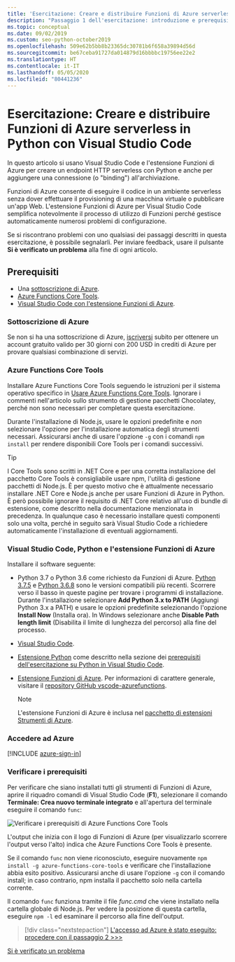 ```yaml
---
title: 'Esercitazione: Creare e distribuire Funzioni di Azure serverless in Python con VS Code'
description: "Passaggio 1 dell'esercitazione: introduzione e prerequisiti."
ms.topic: conceptual
ms.date: 09/02/2019
ms.custom: seo-python-october2019
ms.openlocfilehash: 509e62b5bb8b23365dc30781b6f658a39894d56d
ms.sourcegitcommit: be67ceba91727da014879d16bbbbc19756ee22e2
ms.translationtype: HT
ms.contentlocale: it-IT
ms.lasthandoff: 05/05/2020
ms.locfileid: "80441236"
---
```

# <a name="tutorial-create-and-deploy-serverless-azure-functions-in-python-with-visual-studio-code"></a>Esercitazione: Creare e distribuire Funzioni di Azure serverless in Python con Visual Studio Code

In questo articolo si usano Visual Studio Code e l'estensione Funzioni di Azure per creare un endpoint HTTP serverless con Python e anche per aggiungere una connessione (o "binding") all'archiviazione.

Funzioni di Azure consente di eseguire il codice in un ambiente serverless senza dover effettuare il provisioning di una macchina virtuale o pubblicare un'app Web. L'estensione Funzioni di Azure per Visual Studio Code semplifica notevolmente il processo di utilizzo di Funzioni perché gestisce automaticamente numerosi problemi di configurazione.

Se si riscontrano problemi con uno qualsiasi dei passaggi descritti in questa esercitazione, è possibile segnalarli. Per inviare feedback, usare il pulsante **Si è verificato un problema** alla fine di ogni articolo.

## <a name="prerequisites"></a>Prerequisiti

- Una [sottoscrizione di Azure](#azure-subscription).
- [Azure Functions Core Tools](#azure-functions-core-tools).
- [Visual Studio Code con l'estensione Funzioni di Azure](#visual-studio-code-python-and-the-azure-functions-extension).

### <a name="azure-subscription"></a>Sottoscrizione di Azure

Se non si ha una sottoscrizione di Azure, [iscriversi](https://azure.microsoft.com/free/?utm_source=campaign&utm_campaign=vscode-tutorial-functions-extension&mktingSource=vscode-tutorial-functions-extension) subito per ottenere un account gratuito valido per 30 giorni con 200 USD in crediti di Azure per provare qualsiasi combinazione di servizi.

### <a name="azure-functions-core-tools"></a>Azure Functions Core Tools

Installare Azure Functions Core Tools seguendo le istruzioni per il sistema operativo specifico in [Usare Azure Functions Core Tools](/azure/azure-functions/functions-run-local#v2). Ignorare i commenti nell'articolo sullo strumento di gestione pacchetti Chocolatey, perché non sono necessari per completare questa esercitazione.

Durante l'installazione di Node.js, usare le opzioni predefinite e *non* selezionare l'opzione per l'installazione automatica degli strumenti necessari.  Assicurarsi anche di usare l'opzione `-g` con i comandi `npm install` per rendere disponibili Core Tools per i comandi successivi.

> [!TIP]
> I Core Tools sono scritti in .NET Core e per una corretta installazione del pacchetto Core Tools è consigliabile usare npm, l'utilità di gestione pacchetti di Node.js. È per questo motivo che è attualmente necessario installare .NET Core e Node.js anche per usare Funzioni di Azure in Python. È però possibile ignorare il requisito di .NET Core relativo all'uso di bundle di estensione, come descritto nella documentazione menzionata in precedenza. In qualunque caso è necessario installare questi componenti solo una volta, perché in seguito sarà Visual Studio Code a richiedere automaticamente l'installazione di eventuali aggiornamenti.

### <a name="visual-studio-code-python-and-the-azure-functions-extension"></a>Visual Studio Code, Python e l'estensione Funzioni di Azure

Installare il software seguente:

- Python 3.7 o Python 3.6 come richiesto da Funzioni di Azure. [Python 3.7.5](https://www.python.org/downloads/release/python-375/) e [Python 3.6.8](https://www.python.org/downloads/release/python-368/) sono le versioni compatibili più recenti. Scorrere verso il basso in queste pagine per trovare i programmi di installazione. Durante l'installazione selezionare **Add Python 3.x to PATH** (Aggiungi Python 3.x a PATH) e usare le opzioni predefinite selezionando l'opzione **Install Now** (Installa ora). In Windows selezionare anche **Disable Path length limit** (Disabilita il limite di lunghezza del percorso) alla fine del processo.
- [Visual Studio Code](https://code.visualstudio.com/).
- [Estensione Python](https://marketplace.visualstudio.com/items?itemName=ms-python.python) come descritto nella sezione dei [prerequisiti dell'esercitazione su Python in Visual Studio Code](https://code.visualstudio.com/docs/python/python-tutorial).
- [Estensione Funzioni di Azure](https://marketplace.visualstudio.com/items?itemName=ms-azuretools.vscode-azurefunctions). Per informazioni di carattere generale, visitare il [repository GitHub vscode-azurefunctions](https://github.com/Microsoft/vscode-azurefunctions).

    > [!NOTE]
    > L'estensione Funzioni di Azure è inclusa nel [pacchetto di estensioni Strumenti di Azure](https://marketplace.visualstudio.com/items?itemName=ms-vscode.vscode-node-azure-pack).

### <a name="sign-in-to-azure"></a>Accedere ad Azure

[!INCLUDE [azure-sign-in](includes/azure-sign-in.md)]

### <a name="verify-prerequisites"></a>Verificare i prerequisiti

Per verificare che siano installati tutti gli strumenti di Funzioni di Azure, aprire il riquadro comandi di Visual Studio Code (**F1**), selezionare il comando **Terminale: Crea nuovo terminale integrato** e all'apertura del terminale eseguire il comando `func`:

![Verificare i prerequisiti di Azure Functions Core Tools](media/tutorial-vs-code-serverless-python/check-azure-functions-tools-prerequisites-in-visual-studio-code.png)

L'output che inizia con il logo di Funzioni di Azure (per visualizzarlo scorrere l'output verso l'alto) indica che Azure Functions Core Tools è presente.

Se il comando `func` non viene riconosciuto, eseguire nuovamente `npm install -g azure-functions-core-tools` e verificare che l'installazione abbia esito positivo. Assicurarsi anche di usare l'opzione `-g` con il comando install; in caso contrario, npm installa il pacchetto solo nella cartella corrente.

Il comando `func` funziona tramite il file *func.cmd* che viene installato nella cartella globale di Node.js. Per vedere la posizione di questa cartella, eseguire `npm -l` ed esaminare il percorso alla fine dell'output.

> [!div class="nextstepaction"]
> [L'accesso ad Azure è stato eseguito: procedere con il passaggio 2 >>>](tutorial-vs-code-serverless-python-02.md)

[Si è verificato un problema](https://www.research.net/r/PWZWZ52?tutorial=vscode-functions-python&step=01-verify-prerequisites)
